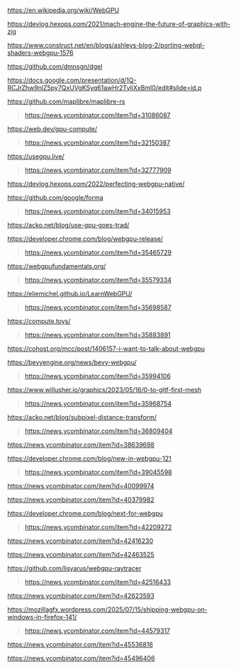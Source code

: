 https://en.wikipedia.org/wiki/WebGPU

https://devlog.hexops.com/2021/mach-engine-the-future-of-graphics-with-zig

https://www.construct.net/en/blogs/ashleys-blog-2/porting-webgl-shaders-webgpu-1576

https://github.com/dmnsgn/dgel

https://docs.google.com/presentation/d/1Q-RCJrZhw9nlZ5py7QxUVgKSyq61awHr2TyIjXxBmI0/edit#slide=id.p

https://github.com/maplibre/maplibre-rs
> https://news.ycombinator.com/item?id=31086087

https://web.dev/gpu-compute/
> https://news.ycombinator.com/item?id=32150387

https://usegpu.live/
> https://news.ycombinator.com/item?id=32777909

https://devlog.hexops.com/2022/perfecting-webgpu-native/

https://github.com/google/forma
> https://news.ycombinator.com/item?id=34015953

https://acko.net/blog/use-gpu-goes-trad/

https://developer.chrome.com/blog/webgpu-release/
> https://news.ycombinator.com/item?id=35465729

https://webgpufundamentals.org/
> https://news.ycombinator.com/item?id=35579334

https://eliemichel.github.io/LearnWebGPU/
> https://news.ycombinator.com/item?id=35698587

https://compute.toys/
> https://news.ycombinator.com/item?id=35883891

https://cohost.org/mcc/post/1406157-i-want-to-talk-about-webgpu

https://bevyengine.org/news/bevy-webgpu/
> https://news.ycombinator.com/item?id=35994106

https://www.willusher.io/graphics/2023/05/16/0-to-gltf-first-mesh
> https://news.ycombinator.com/item?id=35968754

https://acko.net/blog/subpixel-distance-transform/
> https://news.ycombinator.com/item?id=36809404

https://news.ycombinator.com/item?id=38639698

https://developer.chrome.com/blog/new-in-webgpu-121
> https://news.ycombinator.com/item?id=39045598

https://news.ycombinator.com/item?id=40099974

https://news.ycombinator.com/item?id=40379982

https://developer.chrome.com/blog/next-for-webgpu
> https://news.ycombinator.com/item?id=42209272

https://news.ycombinator.com/item?id=42416230

https://news.ycombinator.com/item?id=42463525

https://github.com/lisyarus/webgpu-raytracer
> https://news.ycombinator.com/item?id=42516433

https://news.ycombinator.com/item?id=42623593

https://mozillagfx.wordpress.com/2025/07/15/shipping-webgpu-on-windows-in-firefox-141/
> https://news.ycombinator.com/item?id=44579317

https://news.ycombinator.com/item?id=45536816

https://news.ycombinator.com/item?id=45496406